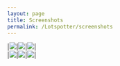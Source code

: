 ```yaml
---
layout: page
title: Screenshots
permalink: /Lotspotter/screenshots
---
```


|![](screenshots/login.jpg)|![](screenshots/home.jpg)|![](screenshots/all-lots.jpg)|  
|![](screenshots/lot-detail.jpg)|![](screenshots/purchase.jpg)|![](screenshots/map.jpg)|




